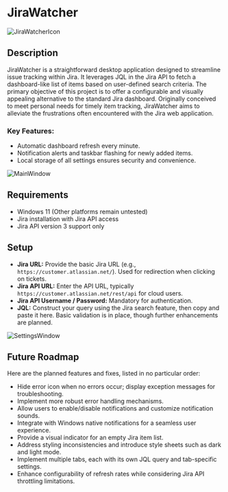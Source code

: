 # JiraWatcher

![JiraWatcherIcon](https://github.com/Kortelainen/JiraWatcher/assets/10597651/b1a47111-82bc-4821-bcfd-4e1cdcd9beed)

## Description
JiraWatcher is a straightforward desktop application designed to streamline issue tracking within Jira. It leverages JQL in the Jira API to fetch a dashboard-like list of items based on user-defined search criteria. The primary objective of this project is to offer a configurable and visually appealing alternative to the standard Jira dashboard. Originally conceived to meet personal needs for timely item tracking, JiraWatcher aims to alleviate the frustrations often encountered with the Jira web application.

### Key Features:
- Automatic dashboard refresh every minute.
- Notification alerts and taskbar flashing for newly added items.
- Local storage of all settings ensures security and convenience.

![MainWindow](https://github.com/Kortelainen/JiraWatcher/assets/10597651/d5d29b5f-eec6-44e2-a244-5a8f025f7b02)

## Requirements
- Windows 11 (Other platforms remain untested)
- Jira installation with Jira API access
- Jira API version 3 support only

## Setup
- **Jira URL:** Provide the basic Jira URL (e.g., `https://customer.atlassian.net/`). Used for redirection when clicking on tickets.
- **Jira API URL:** Enter the API URL, typically `https://customer.atlassian.net/rest/api` for cloud users.
- **Jira API Username / Password:** Mandatory for authentication.
- **JQL:** Construct your query using the Jira search feature, then copy and paste it here. Basic validation is in place, though further enhancements are planned.

![SettingsWindow](https://github.com/Kortelainen/JiraWatcher/assets/10597651/2e6a298b-4017-4c44-8053-350c41bf09ec)

## Future Roadmap
Here are the planned features and fixes, listed in no particular order:
- Hide error icon when no errors occur; display exception messages for troubleshooting.
- Implement more robust error handling mechanisms.
- Allow users to enable/disable notifications and customize notification sounds.
- Integrate with Windows native notifications for a seamless user experience.
- Provide a visual indicator for an empty Jira item list.
- Address styling inconsistencies and introduce style sheets such as dark and light mode.
- Implement multiple tabs, each with its own JQL query and tab-specific settings.
- Enhance configurability of refresh rates while considering Jira API throttling limitations.
